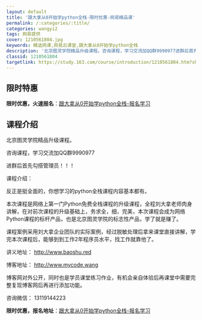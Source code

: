 ```yaml
---
layout: default
title: '跟大拿从0开始学python全栈-限时优惠-网易精品课'
permalink: /:categories/:title/
categories: wangyi2
tags: 网易提供
cover: 1210561804.jpg
keywords: 精选网课,网易云课堂,跟大拿从0开始学python全栈
description: '北京图灵学院精品升级课程。咨询课程，学习交流加QQ群9990977进群后首先勾搭管理员！！！课程介绍：反正是挺全面的，你'
classid: 1210561804
targetlink: https://study.163.com/course/introduction/1210561804.htm?share=1&shareId=1025206652&utm_campaign=share&utm_medium=iphoneShare&utm_source=&utm_u=1025206652
---
```


## 限时特惠

**限时优惠，火速报名**：[跟大拿从0开始学python全栈-报名学习](https://study.163.com/course/introduction/1210561804.htm?share=1&shareId=1025206652&utm_campaign=share&utm_medium=iphoneShare&utm_source=&utm_u=1025206652)

## 课程介绍

北京图灵学院精品升级课程。

咨询课程，学习交流加QQ群9990977

进群后首先勾搭管理员！！！



课程介绍：

反正是挺全面的，你想学习的python全栈课程内容基本都有。



本次课程是网络上第一门Python免费全栈课程的升级课程，全程刘大拿老师肉身讲解，在对前次课程的升级基础上，务求全，细，完美，本次课程会成为网络Python课程的标杆产品，也是北京图灵学院的标志性产品，学了就是赚了。



课程案例采用刘大拿企业团队的实际案例，经过脱敏处理后拿来课堂直接讲解，学完本次课程后，能够到到工作2年程序员水平，找工作就靠他了。



讲义地址： http://www.baoshu.red

博客地址：  http://www.mycode.wang

博客网对外公开，同时也是学员课堂练习作业，有机会亲自体验后再课堂中需要完整复现博客网后再进行添加功能。

咨询微信： 13119144223

**限时优惠，报名地址**：[跟大拿从0开始学python全栈-报名学习](https://study.163.com/course/introduction/1210561804.htm?share=1&shareId=1025206652&utm_campaign=share&utm_medium=iphoneShare&utm_source=&utm_u=1025206652)


